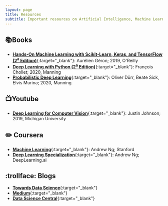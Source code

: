 ```yaml
---
layout: page
title: Resources
subtitle: Important resources on Artificial Intelligence, Machine Learning, Deep Learning and the like.
---
```



## :books: ​Books
<!-- ## Books -->

- [**Hands-On Machine Learning with Scikit-Learn, Keras, and TensorFlow (2<sup>a</sup> Edition)**](https://www.amazon.ca/Hands-Machine-Learning-Scikit-Learn-TensorFlow/dp/1492032646/ref=asc_df_1492032646/?tag=googleshopc0c-20&linkCode=df0&hvadid=335305582969&hvpos=&hvnetw=g&hvrand=12673257207272024338&hvpone=&hvptwo=&hvqmt=&hvdev=c&hvdvcmdl=&hvlocint=&hvlocphy=9001334&hvtargid=pla-523968811896&psc=1){:target="_blank"}: Aurélien Géron; 2019, O'Reilly
- [**Deep Learning with Python (2<sup>a</sup> Edition)**](https://www.manning.com/books/deep-learning-with-python-second-edition?query=Deep%20Learning){:target="_blank"}: François Chollet; 2020, Manning
- [**Probabilistic Deep Learning**](https://www.manning.com/books/probabilistic-deep-learning?query=probab){:target="_blank"}: Oliver Dürr, Beate Sick, Elvis Murina; 2020, Manning



## :tv: ​Youtube
<!-- ## Youtube -->

- [**Deep Learning for Computer Vision**](https://www.youtube.com/watch?v=dJYGatp4SvA&list=PL5-TkQAfAZFbzxjBHtzdVCWE0Zbhomg7r){:target="_blank"}: Justin Johnson; 2019, Michigan University



## :pencil2: ​Coursera
<!-- ## Coursera -->

- [**Machine Learning**](https://www.coursera.org/learn/machine-learning){:target="_blank"}: Andrew Ng; Stanford
- [**Deep Learning Specialization**](https://www.coursera.org/specializations/deep-learning){:target="_blank"}: Andrew Ng; DeepLearning.ai



## :trollface: Blogs
<!-- ## Blogs -->

- [**Towards Data Science**](https://towardsdatascience.com/){:target="_blank"}
- [**Medium**](https://medium.com/){:target="_blank"}
- [**Data Science Central**](https://www.datasciencecentral.com/){:target="_blank"}

